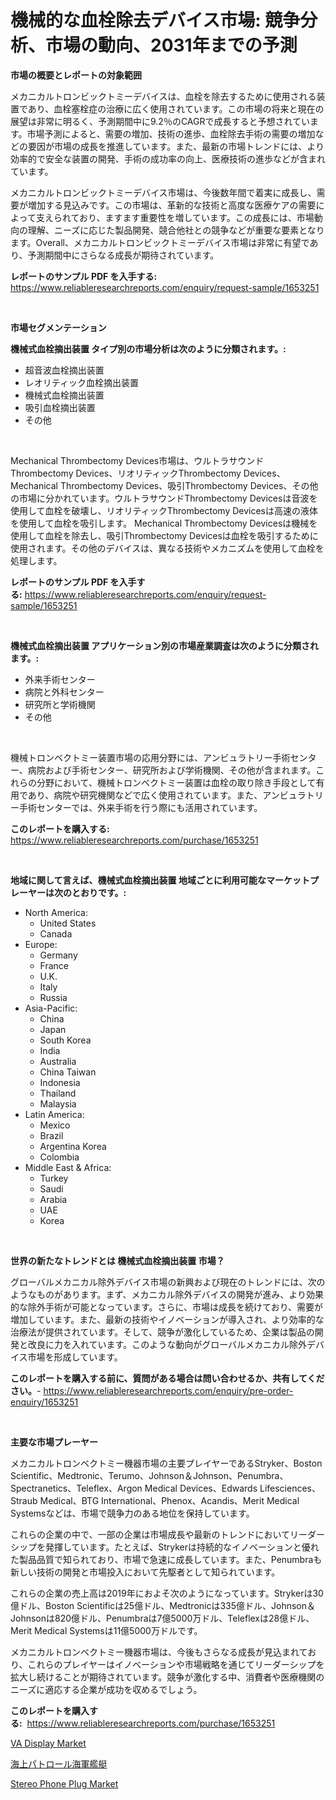 <p><h1>機械的な血栓除去デバイス市場: 競争分析、市場の動向、2031年までの予測</h1></p><p><strong>市場の概要とレポートの対象範囲</strong></p>
<p><p>メカニカルトロンビックトミーデバイスは、血栓を除去するために使用される装置であり、血栓塞栓症の治療に広く使用されています。この市場の将来と現在の展望は非常に明るく、予測期間中に9.2％のCAGRで成長すると予想されています。市場予測によると、需要の増加、技術の進歩、血栓除去手術の需要の増加などの要因が市場の成長を推進しています。また、最新の市場トレンドには、より効率的で安全な装置の開発、手術の成功率の向上、医療技術の進歩などが含まれています。</p><p>メカニカルトロンビックトミーデバイス市場は、今後数年間で着実に成長し、需要が増加する見込みです。この市場は、革新的な技術と高度な医療ケアの需要によって支えられており、ますます重要性を増しています。この成長には、市場動向の理解、ニーズに応じた製品開発、競合他社との競争などが重要な要素となります。Overall、メカニカルトロンビックトミーデバイス市場は非常に有望であり、予測期間中にさらなる成長が期待されています。</p></p>
<p><strong>レポートのサンプル PDF を入手する:</strong> <a href="https://www.reliableresearchreports.com/enquiry/request-sample/1653251">https://www.reliableresearchreports.com/enquiry/request-sample/1653251</a></p>
<p>&nbsp;</p>
<p><strong>市場セグメンテーション</strong></p>
<p><strong>機械式血栓摘出装置 タイプ別の市場分析は次のように分類されます。:</strong></p>
<p><ul><li>超音波血栓摘出装置</li><li>レオリティック血栓摘出装置</li><li>機械式血栓摘出装置</li><li>吸引血栓摘出装置</li><li>その他</li></ul></p>
<p>&nbsp;</p>
<p><p>Mechanical Thrombectomy Devices市場は、ウルトラサウンドThrombectomy Devices、リオリティックThrombectomy Devices、Mechanical Thrombectomy Devices、吸引Thrombectomy Devices、その他の市場に分かれています。ウルトラサウンドThrombectomy Devicesは音波を使用して血栓を破壊し、リオリティックThrombectomy Devicesは高速の液体を使用して血栓を吸引します。 Mechanical Thrombectomy Devicesは機械を使用して血栓を除去し、吸引Thrombectomy Devicesは血栓を吸引するために使用されます。その他のデバイスは、異なる技術やメカニズムを使用して血栓を処理します。</p></p>
<p><strong>レポートのサンプル PDF を入手する:</strong>&nbsp;<a href="https://www.reliableresearchreports.com/enquiry/request-sample/1653251">https://www.reliableresearchreports.com/enquiry/request-sample/1653251</a></p>
<p>&nbsp;</p>
<p><strong> 機械式血栓摘出装置 アプリケーション別の市場産業調査は次のように分類されます。:</strong></p>
<p><ul><li>外来手術センター</li><li>病院と外科センター</li><li>研究所と学術機関</li><li>その他</li></ul></p>
<p>&nbsp;</p>
<p><p>機械トロンベクトミー装置市場の応用分野には、アンビュラトリー手術センター、病院および手術センター、研究所および学術機関、その他が含まれます。これらの分野において、機械トロンベクトミー装置は血栓の取り除き手段として有用であり、病院や研究機関などで広く使用されています。また、アンビュラトリー手術センターでは、外来手術を行う際にも活用されています。</p></p>
<p><strong>このレポートを購入する:</strong>&nbsp; <a href="https://www.reliableresearchreports.com/purchase/1653251">https://www.reliableresearchreports.com/purchase/1653251</a></p>
<p>&nbsp;</p>
<p><strong>地域に関して言えば、機械式血栓摘出装置 地域ごとに利用可能なマーケットプレーヤーは次のとおりです。:</strong></p>
<p><ul>
    <li>
        North America:
        <ul>
            <li>United States</li>
            <li>Canada</li>
        </ul>
    </li>
    <li>
        Europe:
        <ul>
            <li>Germany</li>
            <li>France</li>
            <li>U.K.</li>
            <li>Italy</li>
            <li>Russia</li>
        </ul>
    </li>
    <li>
        Asia-Pacific:
        <ul>
            <li>China</li>
            <li>Japan</li>
            <li>South Korea</li>
            <li>India</li>
            <li>Australia</li>
            <li>China Taiwan</li>
            <li>Indonesia</li>
            <li>Thailand</li>
            <li>Malaysia</li>
        </ul>
    </li>
    <li>
        Latin America:
        <ul>
            <li>Mexico</li>
            <li>Brazil</li>
            <li>Argentina Korea</li>
            <li>Colombia</li>
        </ul>
    </li>
    <li>
        Middle East & Africa:
        <ul>
            <li>Turkey</li>
            <li>Saudi</li>
            <li>Arabia</li>
            <li>UAE</li>
            <li>Korea</li>
        </ul>
    </li>
    </ul></p>
<p>&nbsp;</p>
<p><strong>世界の新たなトレンドとは 機械式血栓摘出装置 市場？</strong></p>
<p><p>グローバルメカニカル除外デバイス市場の新興および現在のトレンドには、次のようなものがあります。まず、メカニカル除外デバイスの開発が進み、より効果的な除外手術が可能となっています。さらに、市場は成長を続けており、需要が増加しています。また、最新の技術やイノベーションが導入され、より効率的な治療法が提供されています。そして、競争が激化しているため、企業は製品の開発と改良に力を入れています。このような動向がグローバルメカニカル除外デバイス市場を形成しています。</p></p>
<p><strong>このレポートを購入する前に、質問がある場合は問い合わせるか、共有してください。</strong>- <a href="https://www.reliableresearchreports.com/enquiry/pre-order-enquiry/1653251">https://www.reliableresearchreports.com/enquiry/pre-order-enquiry/1653251</a></p>
<p>&nbsp;</p>
<p><strong>主要な市場プレーヤー</strong></p>
<p><p>メカニカルトロンベクトミー機器市場の主要プレイヤーであるStryker、Boston Scientific、Medtronic、Terumo、Johnson＆Johnson、Penumbra、Spectranetics、Teleflex、Argon Medical Devices、Edwards Lifesciences、Straub Medical、BTG International、Phenox、Acandis、Merit Medical Systemsなどは、市場で競争力のある地位を保持しています。</p><p>これらの企業の中で、一部の企業は市場成長や最新のトレンドにおいてリーダーシップを発揮しています。たとえば、Strykerは持続的なイノベーションと優れた製品品質で知られており、市場で急速に成長しています。また、Penumbraも新しい技術の開発と市場投入において先駆者として知られています。</p><p>これらの企業の売上高は2019年におよそ次のようになっています。Strykerは30億ドル、Boston Scientificは25億ドル、Medtronicは335億ドル、Johnson＆Johnsonは820億ドル、Penumbraは7億5000万ドル、Teleflexは28億ドル、Merit Medical Systemsは11億5000万ドルです。</p><p>メカニカルトロンベクトミー機器市場は、今後もさらなる成長が見込まれており、これらのプレイヤーはイノベーションや市場戦略を通じてリーダーシップを拡大し続けることが期待されています。競争が激化する中、消費者や医療機関のニーズに適応する企業が成功を収めるでしょう。</p></p>
<p><strong>このレポートを購入する:</strong>&nbsp;&nbsp;<a href="https://www.reliableresearchreports.com/purchase/1653251">https://www.reliableresearchreports.com/purchase/1653251</a></p>
<p><p><a href="https://github.com/rahu1506/Market-Research-Report-List-3/blob/main/va-display-market.md">VA Display Market</a></p><p><a href="https://github.com/Sophiaard2003/Market-Research-Report-List-1/blob/main/405790910717.md">海上パトロール海軍艦艇</a></p><p><a href="https://github.com/juniordelafrance/Market-Research-Report-List-2/blob/main/stereo-phone-plug-market.md">Stereo Phone Plug Market</a></p></p>